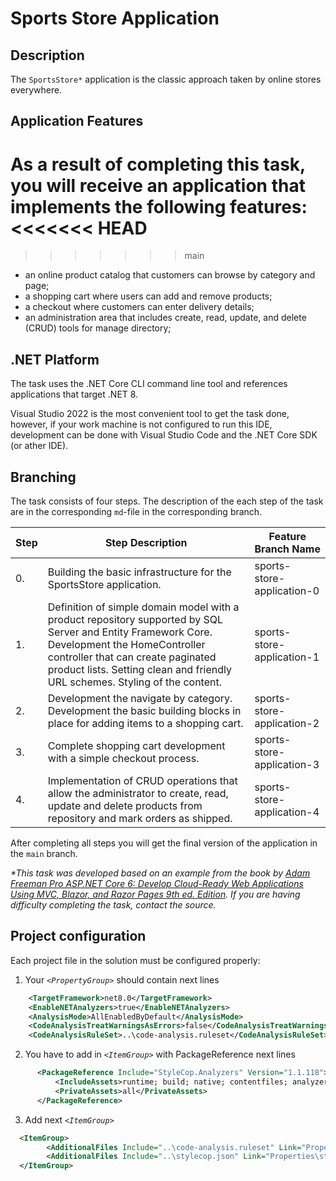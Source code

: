 # Sports Store Application

## Description

The `SportsStore*` application is the classic approach taken by online stores everywhere.

## Application Features

As a result of completing this task, you will receive an application that implements the following features:
<<<<<<< HEAD
=======

> > > > > > > main

- an online product catalog that customers can browse by category and page;
- a shopping cart where users can add and remove products;
- a checkout where customers can enter delivery details;
- an administration area that includes create, read, update, and delete (CRUD) tools for manage directory;

## .NET Platform

The task uses the .NET Core CLI command line tool and references applications that target .NET 8.

Visual Studio 2022 is the most convenient tool to get the task done, however, if your work machine is not configured to run this IDE, development can be done with Visual Studio Code and the .NET Core SDK (or ather IDE).

## Branching

The task consists of four steps. The description of the each step of the task are in the corresponding `md`-file in the corresponding branch.

| Step | Step Description                                                                                                                                                                                                                                                  | Feature Branch Name        |
| ---- | ----------------------------------------------------------------------------------------------------------------------------------------------------------------------------------------------------------------------------------------------------------------- | -------------------------- |
| 0.   | Building the basic infrastructure for the SportsStore application.                                                                                                                                                                                                | sports-store-application-0 |
| 1.   | Definition of simple domain model with a product repository supported by SQL Server and Entity Framework Core. Development the HomeController controller that can create paginated product lists. Setting clean and friendly URL schemes. Styling of the content. | sports-store-application-1 |
| 2.   | Development the navigate by category. Development the basic building blocks in place for adding items to a shopping cart.                                                                                                                                         | sports-store-application-2 |
| 3.   | Complete shopping cart development with a simple checkout process.                                                                                                                                                                                                | sports-store-application-3 |
| 4.   | Implementation of CRUD operations that allow the administrator to create, read, update and delete products from repository and mark orders as shipped.                                                                                                            | sports-store-application-4 |

After completing all steps you will get the final version of the application in the `main` branch.

_\*This task was developed based on an example from the book by [Adam Freeman Pro ASP.NET Core 6: Develop Cloud-Ready Web Applications Using MVC, Blazor, and Razor Pages 9th ed. Edition](https://www.amazon.com/Pro-ASP-NET-Core-Cloud-Ready-Applications/dp/1484279565). If you are having difficulty completing the task, contact the source._

## Project configuration

Each project file in the solution must be configured properly:

1. Your _`<PropertyGroup>`_ should contain next lines

```xml
    <TargetFramework>net8.0</TargetFramework>
    <EnableNETAnalyzers>true</EnableNETAnalyzers>
    <AnalysisMode>AllEnabledByDefault</AnalysisMode>
    <CodeAnalysisTreatWarningsAsErrors>false</CodeAnalysisTreatWarningsAsErrors>
    <CodeAnalysisRuleSet>..\code-analysis.ruleset</CodeAnalysisRuleSet>
```

2. You have to add in _`<ItemGroup>`_ with PackageReference next lines

```xml
      <PackageReference Include="StyleCop.Analyzers" Version="1.1.118">
          <IncludeAssets>runtime; build; native; contentfiles; analyzers; buildtransitive</IncludeAssets>
          <PrivateAssets>all</PrivateAssets>
      </PackageReference>
```

3. Add next _`<ItemGroup>`_

```xml
  <ItemGroup>
		<AdditionalFiles Include="..\code-analysis.ruleset" Link="Properties\code-analysis.ruleset" />
		<AdditionalFiles Include="..\stylecop.json" Link="Properties\stylecop.json" />
  </ItemGroup>
```

